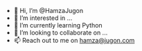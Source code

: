 - 👋 Hi, I’m @HamzaJugon
- 👀 I’m interested in ...
- 🌱 I’m currently learning Python
- 💞️ I’m looking to collaborate on ...
- 📫 Reach out to me on hamza@jugon.com

<!---
HamzaJugon/HamzaJugon is a ✨ special ✨ repository because its `README.md` (this file) appears on your GitHub profile.
You can click the Preview link to take a look at your changes.
--->
